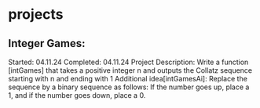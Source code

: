 # projects

## Integer Games:
Started: 04.11.24
Completed: 04.11.24
Project Description: Write a function [intGames] that takes a positive integer n
 and outputs the Collatz sequence starting with n and ending with 1
Additional idea[intGamesAi]: Replace the sequence by a binary sequence as follows: If the number goes up, place a 1, and if the number goes down, place a 0. 